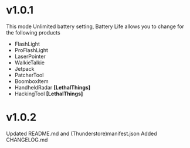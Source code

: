 ﻿# v1.0.1
This mode Unlimited battery setting, Battery Life allows you to change for the following products

- FlashLight
- ProFlashLight
- LaserPointer
- WalkieTalkie
- Jetpack
- PatcherTool
- BoomboxItem
- HandheldRadar **[LethalThings]**
- HackingTool **[LethalThings]**

# v1.0.2
Updated README.md and (Thunderstore)manifest.json
Added CHANGELOG.md